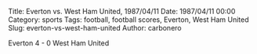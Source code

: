 Title: Everton vs. West Ham United, 1987/04/11
Date: 1987/04/11 00:00
Category: sports
Tags: football, football scores, Everton, West Ham United
Slug: everton-vs-west-ham-united
Author: carbonero


Everton 4 - 0 West Ham United

